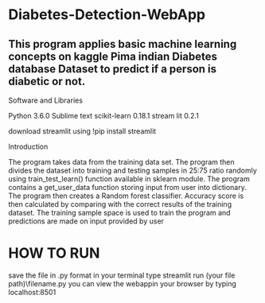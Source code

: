 # Diabetes-Detection-WebApp
This program applies basic machine learning concepts on kaggle Pima indian Diabetes database Dataset to predict if a person is diabetic or not.
----------------------------
Software and Libraries

Python 3.6.0
Sublime text
scikit-learn 0.18.1
stream lit 0.2.1

download streamlit using !pip install streamlit

Introduction


The program takes data from the training data set.
The program then divides the dataset into training and testing samples in 25:75 ratio randomly using train_test_learn() function available in sklearn module.
The program contains a get_user_data function storing input from user into dictionary.
The program then creates a Random forest classifier.
Accuracy score is then calculated by comparing with the correct results of the training dataset.
The training sample space is used to train the program and predictions are made on input provided by user

# HOW TO RUN
save the file in .py format
in your terminal type
streamlit run (your file path)\filename.py
you can view the webappin your browser by typing localhost:8501



